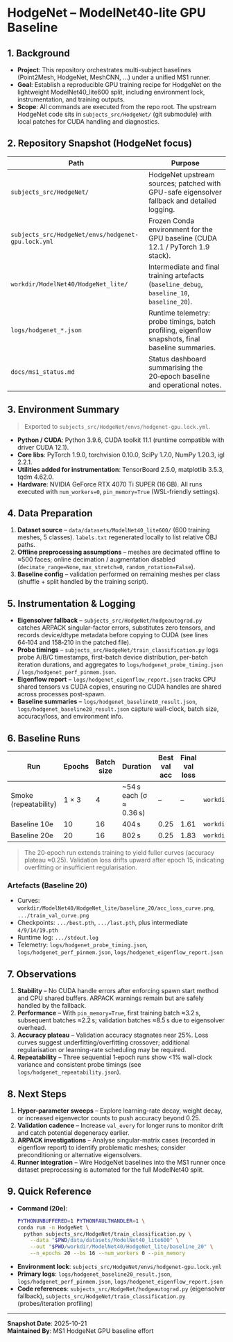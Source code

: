 # HodgeNet – ModelNet40-lite GPU Baseline

## 1. Background
- **Project**: This repository orchestrates multi-subject baselines (Point2Mesh, HodgeNet, MeshCNN, …) under a unified MS1 runner.
- **Goal**: Establish a reproducible GPU training recipe for HodgeNet on the lightweight ModelNet40_lite600 split, including environment lock, instrumentation, and training outputs.
- **Scope**: All commands are executed from the repo root. The upstream HodgeNet code sits in `subjects_src/HodgeNet/` (git submodule) with local patches for CUDA handling and diagnostics.

## 2. Repository Snapshot (HodgeNet focus)
| Path | Purpose |
| --- | --- |
| `subjects_src/HodgeNet/` | HodgeNet upstream sources; patched with GPU-safe eigensolver fallback and detailed logging. |
| `subjects_src/HodgeNet/envs/hodgenet-gpu.lock.yml` | Frozen Conda environment for the GPU baseline (CUDA 12.1 / PyTorch 1.9 stack). |
| `workdir/ModelNet40/HodgeNet_lite/` | Intermediate and final training artefacts (`baseline_debug`, `baseline_10`, `baseline_20`). |
| `logs/hodgenet_*.json` | Runtime telemetry: probe timings, batch profiling, eigenflow snapshots, final baseline summaries. |
| `docs/ms1_status.md` | Status dashboard summarising the 20‑epoch baseline and operational notes. |

## 3. Environment Summary
> Exported to `subjects_src/HodgeNet/envs/hodgenet-gpu.lock.yml`.

- **Python / CUDA**: Python 3.9.6, CUDA toolkit 11.1 (runtime compatible with driver CUDA 12.1).
- **Core libs**: PyTorch 1.9.0, torchvision 0.10.0, SciPy 1.7.0, NumPy 1.20.3, igl 2.2.1.
- **Utilities added for instrumentation**: TensorBoard 2.5.0, matplotlib 3.5.3, tqdm 4.62.0.
- **Hardware**: NVIDIA GeForce RTX 4070 Ti SUPER (16 GB). All runs executed with `num_workers=0`, `pin_memory=True` (WSL-friendly settings).

## 4. Data Preparation
1. **Dataset source** – `data/datasets/ModelNet40_lite600/` (600 training meshes, 5 classes). `labels.txt` regenerated locally to list relative OBJ paths.
2. **Offline preprocessing assumptions** – meshes are decimated offline to ≈500 faces; online decimation / augmentation disabled (`decimate_range=None`, `max_stretch=0`, `random_rotation=False`).
3. **Baseline config** – validation performed on remaining meshes per class (shuffle + split handled by the training script).

## 5. Instrumentation & Logging
- **Eigensolver fallback** – `subjects_src/HodgeNet/hodgeautograd.py` catches ARPACK singular-factor errors, substitutes zero tensors, and records device/dtype metadata before copying to CUDA (see lines 64‑104 and 158‑210 in the patched file).
- **Probe timings** – `subjects_src/HodgeNet/train_classification.py` logs probe A/B/C timestamps, first-batch device distribution, per-batch iteration durations, and aggregates to `logs/hodgenet_probe_timing.json` / `logs/hodgenet_perf_pinmem.json`.
- **Eigenflow report** – `logs/hodgenet_eigenflow_report.json` tracks CPU shared tensors vs CUDA copies, ensuring no CUDA handles are shared across processes post-spawn.
- **Baseline summaries** – `logs/hodgenet_baseline10_result.json`, `logs/hodgenet_baseline20_result.json` capture wall-clock, batch size, accuracy/loss, and environment info.

## 6. Baseline Runs
| Run | Epochs | Batch size | Duration | Best val acc | Final val loss | Output Dir | Logs |
| --- | --- | --- | --- | --- | --- | --- | --- |
| Smoke (repeatability) | 1 × 3 | 4 | ~54 s each (σ ≈ 0.36 s) | – | – | `workdir/ModelNet40/HodgeNet_lite/baseline_debug/` | `logs/hodgenet_repeatability.json`, `logs/hodgenet_perf_pinmem.json` |
| Baseline 10e | 10 | 16 | 404 s | 0.25 | 1.61 | `workdir/ModelNet40/HodgeNet_lite/baseline_10/` | `logs/hodgenet_baseline10_result.json` |
| Baseline 20e | 20 | 16 | 802 s | 0.25 | 1.83 | `workdir/ModelNet40/HodgeNet_lite/baseline_20/` | `logs/hodgenet_baseline20_result.json` |

> The 20‑epoch run extends training to yield fuller curves (accuracy plateau ≈0.25). Validation loss drifts upward after epoch 15, indicating overfitting or insufficient regularisation.

### Artefacts (Baseline 20)
- Curves: `workdir/ModelNet40/HodgeNet_lite/baseline_20/acc_loss_curve.png`, `.../train_val_curve.png`
- Checkpoints: `.../best.pth`, `.../last.pth`, plus intermediate `4/9/14/19.pth`
- Runtime log: `.../stdout.log`
- Telemetry: `logs/hodgenet_probe_timing.json`, `logs/hodgenet_perf_pinmem.json`, `logs/hodgenet_eigenflow_report.json`

## 7. Observations
1. **Stability** – No CUDA handle errors after enforcing spawn start method and CPU shared buffers. ARPACK warnings remain but are safely handled by the fallback.
2. **Performance** – With `pin_memory=True`, first training batch ≈3.2 s, subsequent batches ≈2.2 s; validation batches ≈8.5 s due to eigensolver overhead.
3. **Accuracy plateau** – Validation accuracy stagnates near 25%. Loss curves suggest underfitting/overfitting crossover; additional regularisation or learning-rate scheduling may be required.
4. **Repeatability** – Three sequential 1‑epoch runs show <1% wall-clock variance and consistent probe timings (see `logs/hodgenet_repeatability.json`).

## 8. Next Steps
1. **Hyper-parameter sweeps** – Explore learning-rate decay, weight decay, or increased eigenvector counts to push accuracy beyond 0.25.
2. **Validation cadence** – Increase `val_every` for longer runs to monitor drift and catch potential degeneracy earlier.
3. **ARPACK investigations** – Analyse singular-matrix cases (recorded in eigenflow report) to identify problematic meshes; consider preconditioning or alternative eigensolvers.
4. **Runner integration** – Wire HodgeNet baselines into the MS1 runner once dataset preprocessing is automated for the full ModelNet40 split.

## 9. Quick Reference
- **Command (20e)**:
  ```bash
  PYTHONUNBUFFERED=1 PYTHONFAULTHANDLER=1 \
  conda run -n HodgeNet \
    python subjects_src/HodgeNet/train_classification.py \
      --data "$PWD/data/datasets/ModelNet40_lite600" \
      --out "$PWD/workdir/ModelNet40/HodgeNet_lite/baseline_20" \
      --n_epochs 20 --bs 16 --num_workers 0 --pin_memory
  ```
- **Environment lock**: `subjects_src/HodgeNet/envs/hodgenet-gpu.lock.yml`
- **Primary logs**: `logs/hodgenet_baseline20_result.json`, `logs/hodgenet_perf_pinmem.json`, `logs/hodgenet_eigenflow_report.json`
- **Code references**: `subjects_src/HodgeNet/hodgeautograd.py` (eigensolver fallback), `subjects_src/HodgeNet/train_classification.py` (probes/iteration profiling)

---
**Snapshot Date**: 2025-10-21  
**Maintained By**: MS1 HodgeNet GPU baseline effort
